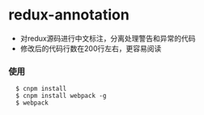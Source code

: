 # redux-annotation
- 对redux源码进行中文标注，分离处理警告和异常的代码
- 修改后的代码行数在200行左右，更容易阅读

### 使用
```
  $ cnpm install
  $ cnpm install webpack -g
  $ webpack
```
